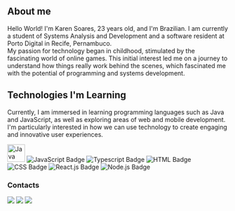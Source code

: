 ## About me
Hello World! I'm Karen Soares, 23 years old, and I'm Brazilian. I am currently a student of Systems Analysis and Development and a software resident at Porto Digital in Recife, Pernambuco. <br>
My passion for technology began in childhood, stimulated by the fascinating world of online games. This initial interest led me on a journey to understand how things really work behind the scenes, which fascinated me with the potential of programming and systems development.

## Technologies I'm Learning

Currently, I am immersed in learning programming languages such as Java and JavaScript, as well as exploring areas of web and mobile development. I'm particularly interested in how we can use technology to create engaging and innovative user experiences.

<p align="left">
  <img src="https://cdn.jsdelivr.net/gh/devicons/devicon@latest/icons/java/java-original.svg" width="40" height="40" alt="Java Icon"/>
  <img src="https://img.shields.io/badge/JavaScript-F7DF1E?style=for-the-badge&logo=javascript&logoColor=black" alt="JavaScript Badge"/>
  <img src="https://img.shields.io/badge/TypeScript-007ACC?style=for-the-badge&logo=typescript&logoColor=white" alt="Typescript Badge"/>
  <img src="https://img.shields.io/badge/HTML5-E34F26?style=for-the-badge&logo=html5&logoColor=white" alt="HTML Badge"/>
  <img src="https://img.shields.io/badge/CSS3-1572B6?style=for-the-badge&logo=css3&logoColor=white" alt="CSS Badge"/>
  <img src="https://img.shields.io/badge/React-20232A?style=for-the-badge&logo=react&logoColor=61DAFB" alt="React.js Badge"/>
  <img src="https://img.shields.io/badge/-Node.js-215732?style=for-the-badge&logo=node.js&labelColor=000000" alt="Node.js Badge"/>
</p>

### Contacts

<p align="left">
  <a href="https://www.instagram.com/yokarensoares" target="_blank"><img src="https://img.shields.io/badge/-Instagram-%23E4405F?style=for-the-badge&logo=instagram&logoColor=white"></a>
  <a href="mailto:soares.karenr@gmail.com"> <img src="https://img.shields.io/badge/-Gmail-%23333?style=for-the-badge&logo=gmail&logoColor=white" target="_blank"></a>
  <a href="https://www.linkedin.com/in/karen-soares-479184260/" target="_blank"><img src="https://img.shields.io/badge/-LinkedIn-%230077B5?style=for-the-badge&logo=linkedin&logoColor=white" target="_blank"></a>
</p>

                    
        
          


  
          

            
